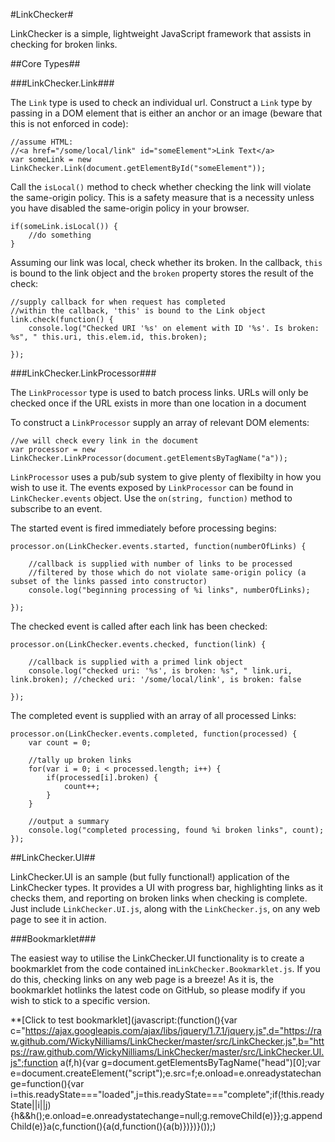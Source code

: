 #LinkChecker#

LinkChecker is a simple, lightweight JavaScript framework that assists in checking for broken links.



##Core Types##

###LinkChecker.Link###

The `Link` type is used to check an individual url.
Construct a `Link` type by passing in a DOM element that is either an anchor or an image (beware that this is not enforced in code):

    //assume HTML:
    //<a href="/some/local/link" id="someElement">Link Text</a>
    var someLink = new LinkChecker.Link(document.getElementById("someElement"));

Call the `isLocal()` method to check whether checking the link will violate the same-origin policy.
This is a safety measure that is a necessity unless you have disabled the same-origin policy in your browser.

    if(someLink.isLocal()) {
        //do something
    }

Assuming our link was local, check whether its broken.
In the callback, `this` is bound to the link object and the `broken` property stores the result of the check:

    //supply callback for when request has completed
    //within the callback, 'this' is bound to the Link object
    link.check(function() {
        console.log("Checked URI '%s' on element with ID '%s'. Is broken: %s", " this.uri, this.elem.id, this.broken);

    });


###LinkChecker.LinkProcessor###

The `LinkProcessor` type is used to batch process links.
URLs will only be checked once if the URL exists in more than one location in a document


To construct a `LinkProcessor` supply an array of relevant DOM elements:

    //we will check every link in the document
    var processor = new LinkChecker.LinkProcessor(document.getElementsByTagName("a"));


`LinkProcessor` uses a pub/sub system to give plenty of flexibilty in how you wish to use it.
The events exposed by `LinkProcessor` can be found in `LinkChecker.events` object.
Use the `on(string, function)` method to subscribe to an event.

The started event is fired immediately before processing begins:

    processor.on(LinkChecker.events.started, function(numberOfLinks) {

        //callback is supplied with number of links to be processed
        //filtered by those which do not violate same-origin policy (a subset of the links passed into constructor)
        console.log("beginning processing of %i links", numberOfLinks);

    });


The checked event is called after each link has been checked:

    processor.on(LinkChecker.events.checked, function(link) {

        //callback is supplied with a primed link object
        console.log("checked uri: '%s', is broken: %s", " link.uri, link.broken); //checked uri: '/some/local/link', is broken: false

    });


The completed event is supplied with an array of all processed Links:

    processor.on(LinkChecker.events.completed, function(processed) {
        var count = 0;

        //tally up broken links
        for(var i = 0; i < processed.length; i++) {
            if(processed[i].broken) {
                count++;
            }
        }

        //output a summary
        console.log("completed processing, found %i broken links", count);
    });


##LinkChecker.UI##

LinkChecker.UI is an sample (but fully functional!) application of the LinkChecker types.
It provides a UI with progress bar, highlighting links as it checks them, and reporting on broken links when checking is complete.
Just include `LinkChecker.UI.js`, along with the `LinkChecker.js`, on any web page to see it in action.

###Bookmarklet###

The easiest way to utilise the LinkChecker.UI functionality is to create a bookmarklet from the code contained in`LinkChecker.Bookmarklet.js`.
If you do this, checking links on any web page is a breeze!
As it is, the bookmarklet hotlinks the latest code on GitHub, so please modify if you wish to stick to a specific version.

**[Click to test bookmarklet](javascript:(function(){var c="https://ajax.googleapis.com/ajax/libs/jquery/1.7.1/jquery.js",d="https://raw.github.com/WickyNilliams/LinkChecker/master/src/LinkChecker.js",b="https://raw.github.com/WickyNilliams/LinkChecker/master/src/LinkChecker.UI.js";function a(f,h){var g=document.getElementsByTagName("head")[0];var e=document.createElement("script");e.src=f;e.onload=e.onreadystatechange=function(){var i=this.readyState==="loaded",j=this.readyState==="complete";if(!this.readyState||i||j){h&&h();e.onload=e.onreadystatechange=null;g.removeChild(e)}};g.appendChild(e)}a(c,function(){a(d,function(){a(b)})})}());)